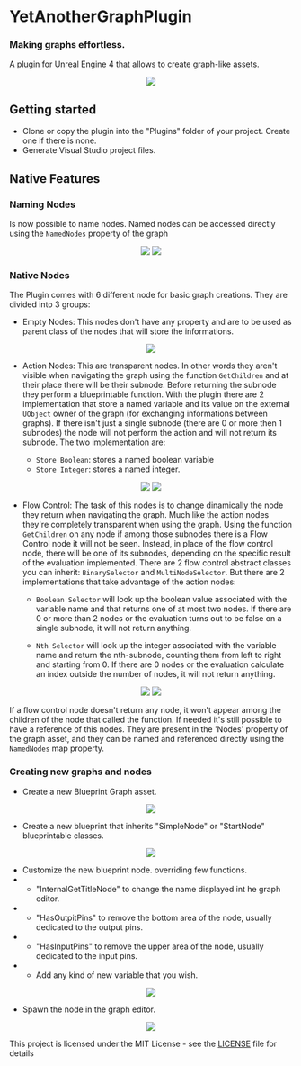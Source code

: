 # YetAnotherGraphPlugin
### Making graphs effortless.

A plugin for Unreal Engine 4 that allows to create graph-like assets.

<p align="center">
  <img src="https://github.com/LazyTurtle/YetAnotherGraphPlugin/blob/master/docs/images/EditingTheGraph.png">
</p>


## Getting started

- Clone or copy the plugin into the "Plugins" folder of your project. Create one if there is none.
- Generate Visual Studio project files.

## Native Features

### Naming Nodes
Is now possible to name nodes. Named nodes can be accessed directly using the `NamedNodes` property of the graph
<p align="Center">
  <img src="https://github.com/LazyTurtle/YetAnotherGraphPlugin/blob/master/docs/images/RenamingNode.png">
  <img src="https://github.com/LazyTurtle/YetAnotherGraphPlugin/blob/master/docs/images/NamedNodes.png">
</p>

### Native Nodes
The Plugin comes with 6 different node for basic graph creations. They are divided into 3 groups:

* Empty Nodes: This nodes don't have any property and are to be used as parent class of the nodes that will store the informations.
<p align="center">
  <img src="https://github.com/LazyTurtle/YetAnotherGraphPlugin/blob/master/docs/images/EmptyNodes.png">
</p>

* Action Nodes: This are transparent nodes. In other words they aren't visible when navigating the graph using the function `GetChildren` and at their place there will be their subnode. Before returning the subnode they perform a blueprintable function. With the plugin there are 2 implementation that store a named variable and its value on the external `UObject` owner of the graph (for exchanging informations between graphs). If there isn't just a single subnode (there are 0 or more then 1 subnodes) the node will not perform the action and will not return its subnode. The two implementation are:

  * `Store Boolean`: stores a named boolean variable
  * `Store Integer`: stores a named integer.
  
<p align="Center">
  <img src="https://github.com/LazyTurtle/YetAnotherGraphPlugin/blob/master/docs/images/StoreBooleanNode.png">
  <img src="https://github.com/LazyTurtle/YetAnotherGraphPlugin/blob/master/docs/images/StoreIntegerNode.png">
</p>

* Flow Control: The task of this nodes is to change dinamically the node they return when navigating the graph. Much like the action nodes they're completely transparent when using the graph. Using the function `GetChildren` on any node if among those subnodes there is a Flow Control node it will not be seen. Instead, in place of the flow control node, there will be one of its subnodes, depending on the specific result of the evaluation implemented. There are 2 flow control abstract classes you can inherit: `BinarySelector` and `MultiNodeSelector`. But there are 2 implementations that take advantage of the action nodes:

  * `Boolean Selector` will look up the boolean value associated with the variable name and that returns one of at most two nodes. If there are 0 or more than 2 nodes or the evaluation turns out to be false on a single subnode, it will not return anything.

  * `Nth Selector` will look up the integer associated with the variable name and return the nth-subnode, counting them from left to right and starting from 0. If there are 0 nodes or the evaluation calculate an index outside the number of nodes, it will not return anything.
  
<p align="Center">
  <img src="https://github.com/LazyTurtle/YetAnotherGraphPlugin/blob/master/docs/images/BooleanSelector.png">
  <img src="https://github.com/LazyTurtle/YetAnotherGraphPlugin/blob/master/docs/images/NthSelectorNode.png">
</p>

If a flow control node doesn't return any node, it won't appear among the children of the node that called the function.
If needed it's still possible to have a reference of this nodes. They are present in the 'Nodes' property of the graph asset, and they can be named and referenced directly using the `NamedNodes` map property.

### Creating new graphs and nodes

- Create a new Blueprint Graph asset.

<p align="center">
  <img src="https://github.com/LazyTurtle/YetAnotherGraphPlugin/blob/master/docs/images/CreatingTheAssetGraph.png">
</p>

- Create a new blueprint that inherits "SimpleNode" or "StartNode" blueprintable classes.

<p align="center">
  <img src="https://github.com/LazyTurtle/YetAnotherGraphPlugin/blob/master/docs/images/CreatingTheNewAssetNode.png">
</p>

- Customize the new blueprint node. overriding few functions.
- - "InternalGetTitleNode" to change the name displayed int he graph editor.
- - "HasOutpitPins" to remove the bottom area of the node, usually dedicated to the output pins.
- - "HasInputPins" to remove the upper area of the node, usually dedicated to the input pins.
- - Add any kind of new variable that you wish.

<p align="center">
  <img src="https://github.com/LazyTurtle/YetAnotherGraphPlugin/blob/master/docs/images/CustomizingTheNewNode.png">
</p>

- Spawn the node in the graph editor.

<p align="center">
  <img src="https://github.com/LazyTurtle/YetAnotherGraphPlugin/blob/master/docs/images/SelectingTheNode.png">
</p>

This project is licensed under the MIT License - see the [LICENSE](LICENSE) file for details
